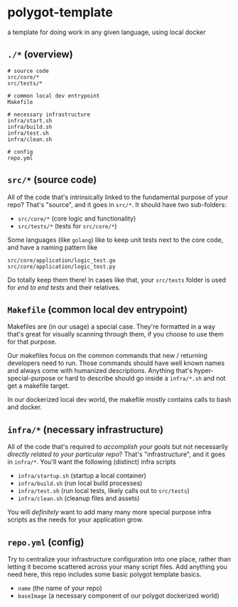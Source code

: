 # polygot-template

a template for doing work in any given language, using local docker

## `./*` (overview)

```
# source code
src/core/*
src/tests/*

# common local dev entrypoint
Makefile

# necessary infrastructure
infra/start.sh
infra/build.sh
infra/test.sh
infra/clean.sh

# config
repo.yml
```

## `src/*` (source code)

All of the code that's intrinsically linked to the fundamental purpose of your repo? That's "source", and it goes in `src/*`. It should have two sub-folders:

- `src/core/*` (core logic and functionality)
- `src/tests/*` (tests for `src/core/*`)

Some languages (like `golang`) like to keep unit tests next to the core code, and have a naming pattern like

```
src/core/application/logic_test.go
src/core/application/logic_test.py
```

Do totally keep them there! In cases like that, your `src/tests` folder is used for _end to end tests_ and their relatives.

## `Makefile` (common local dev entrypoint)

Makefiles are (in our usage) a special case. They're formatted in a way that's great for visually scanning through them, if you choose to use them for that purpose.

Our makefiles focus on the common commands that new / returning developers need to run. Those commands should have well known names and always come with humanized descriptions. Anything that's hyper-special-purpose or hard to describe should go inside a `infra/*.sh` and not get a makefile target.

In our dockerized local dev world, the makefile mostly contains calls to bash and docker.

## `infra/*` (necessary infrastructure)

All of the code that's required to _accomplish your goals_ but not necessarily _directly related to your particular repo_? That's "infrastructure", and it goes in `infra/*`. You'll want the following (distinct) infra scripts

- `infra/startup.sh` (startup a local container)
- `infra/build.sh` (run local build processes)
- `infra/test.sh` (run local tests, likely calls out to `src/tests`)
- `infra/clean.sh` (cleanup files and assets)

You will _definitely_ want to add many many more special purpose infra scripts as the needs for your application grow.

## `repo.yml` (config)

Try to centralize your infrastructure configuration into one place, rather than letting it become scattered across your many script files. Add anything you need here, this repo includes some basic polygot template basics.

- `name` (the name of your repo)
- `baseImage` (a necessary component of our polygot dockerized world)
